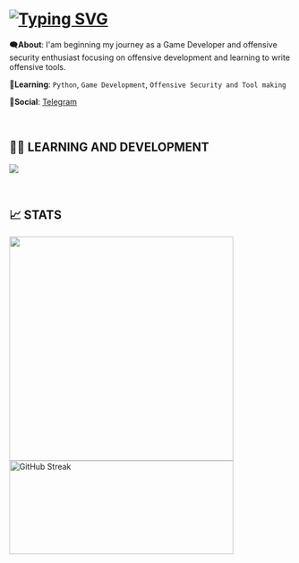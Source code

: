 <h1>
<a href="https://git.io/typing-svg"><img src="https://readme-typing-svg.demolab.com?font=JetBrains+Mono&size=15&duration=2000&pause=1000&color=1EC899&random=false&lines=Hey%2C+it's+Blade-Z!;Blade-Z%3A+finding+bugs+to+make+them+feature;Blade-Z%3A+using+microsoft+word+as+my+IDE;Blade-Z%3A+fear+from+third-eye" alt="Typing SVG" /></a>
</h1>

🗨️**About**: I'am beginning my journey as a Game Developer and offensive security enthusiast focusing on offensive development and learning to write offensive tools. 

🌱**Learning**: `Python`, `Game Development`, `Offensive Security and Tool making`

🔗**Social**: [Telegram](https://t.me/UnderDeeds)

</br>
<h2>👨‍💻 LEARNING AND DEVELOPMENT</h2>
<p>
  <a href="https://skillicons.dev">
    <img src="https://skillicons.dev/icons?i=python,git,github,rust,cpp,vscode,visualstudio,linux,kali,unity,unreal" />
  </a>
</p>

</br>
<h2>📈 STATS</h2>
<div>
<picture>
  <source
    srcset="https://github-readme-stats.vercel.app/api?username=B1ade-Z&show_icons=true&rank_icon=github&border_radius=10&theme=dark"
    media="(prefers-color-scheme: dark)"
  />
  <source
    srcset="https://github-readme-stats.vercel.app/api?username=Blade-Z&show_icons=true"
    media="(prefers-color-scheme: light), (prefers-color-scheme: no-preference)"
  />
  <img width=400 src="https://github-readme-stats.vercel.app/api?username=Blade-Z&show_icons=true" />
</picture>
</div>
<div>
<a href="https://git.io/streak-stats"><img width=400 height=167 src="https://streak-stats.demolab.com?user=B1ade-Z&theme=dark&mode=weekly&border_radius=10" alt="GitHub Streak" /></a>
</div>

